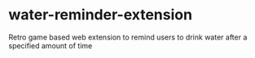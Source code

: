 # water-reminder-extension
Retro game based web extension to remind users to drink water after a specified amount of time
